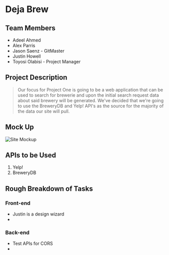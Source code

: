# Deja Brew

## Team Members
* Adeel Ahmed
* Alex Parris
* Jason Saenz \- GitMaster
* Justin Howell
* Toyosi Olabisi \- Project Manager

## Project Description
>Our focus for Project One is going to be a web application that can be used to search
>for brewerie and upon the initial search request data about said brewery will be 
>generated. We've decided that we're going to use the BreweryDB and Yelp! API's as the
>source for the majority of the data our site will pull.

## Mock Up
![Site Mockup](/images/mockup.png)

## APIs to be Used
1. Yelp!
2. BreweryDB

## Rough Breakdown of Tasks

### Front-end
* Justin is a design wizard
* 

### Back-end
* Test APIs for CORS
* 



